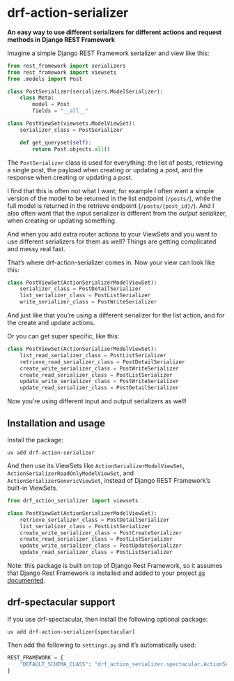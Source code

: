 # drf-action-serializer

**An easy way to use different serializers for different actions and request methods in Django REST Framework**

Imagine a simple Django REST Framework serializer and view like this:

```python
from rest_framework import serializers
from rest_framework import viewsets
from .models import Post

class PostSerializer(serializers.ModelSerializer):
    class Meta:
        model = Post
        fields = "__all__"

class PostViewSet(viewsets.ModelViewSet):
    serializer_class = PostSerializer

    def get_queryset(self):
        return Post.objects.all()
```

The `PostSerializer` class is used for everything: the list of posts, retrieving a single post, the payload when creating or updating a post, and the response when creating or updating a post. 

I find that this is often not what I want; for example I often want a simple version of the model to be returned in the list endpoint (`/posts/`), while the full model is returned in the retrieve endpoint (`/posts/{post_id}/`). And I also often want that the *input* serializer is different from the *output* serializer, when creating or updating something.

And when you add extra router actions to your ViewSets and you want to use different serializers for them as well? Things are getting complicated and messy real fast.

That’s where drf-action-serializer comes in. Now your view can look like this:

```python
class PostViewSet(ActionSerializerModelViewSet):
    serializer_class = PostDetailSerializer
    list_serializer_class = PostListSerializer
    write_serializer_class = PostWriteSerializer
```

And just like that you’re using a different serializer for the list action, and for the create and update actions.

Or you can get super specific, like this:

```python
class PostViewSet(ActionSerializerModelViewSet):
    list_read_serializer_class = PostListSerializer
    retrieve_read_serializer_class = PostDetailSerializer
    create_write_serializer_class = PostWriteSerializer
    create_read_serializer_class = PostListSerializer
    update_write_serializer_class = PostWriteSerializer
    update_read_serializer_class = PostDetailSerializer
```

Now you’re using different input and output serializers as well!

## Installation and usage

Install the package:

```
uv add drf-action-serializer
```

And then use its ViewSets like `ActionSerializerModelViewSet`, `ActionSerializerReadOnlyModelViewSet`, and `ActionSerializerGenericViewSet`, instead of Django REST Framework’s built-in ViewSets.

```python
from drf_action_serializer import viewsets

class PostViewSet(ActionSerializerModelViewSet):
    retrieve_serializer_class = PostDetailSerializer
    list_serializer_class = PostListSerializer
    create_write_serializer_class = PostCreateSerializer
    create_read_serializer_class = PostListSerializer
    update_write_serializer_class = PostUpdateSerializer
    update_read_serializer_class = PostListSerializer
```

Note: this package is built on top of Django Rest Framework, so it assumes that Django Rest Framework is installed and added to your project [as documented](https://www.django-rest-framework.org/#installation).

## drf-spectacular support

If you use drf-spectacular, then install the following optional package:

```
uv add drf-action-serializer[spectacular]
```

Then add the following to `settings.py` and it’s automatically used:

```python
REST_FRAMEWORK = {
    "DEFAULT_SCHEMA_CLASS": "drf_action_serializer.spectacular.ActionSerializerAutoSchema",
}
```